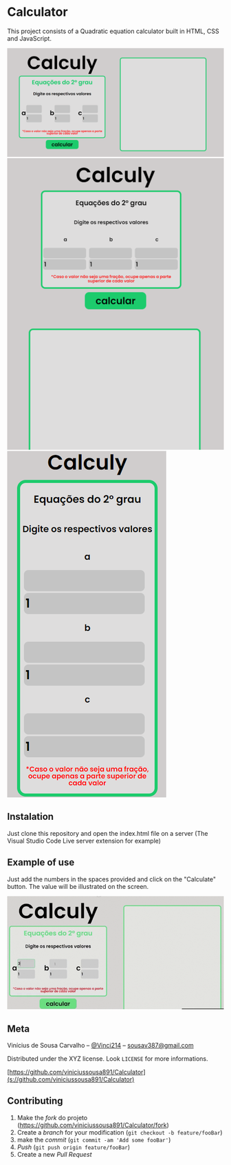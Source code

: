# Calculator


This project consists of a Quadratic equation calculator built in HTML, CSS and JavaScript.

![](Notebook.png)
![](tablet.png)
![](smartphone.png)

## Instalation

Just clone this repository and open the index.html file on a server (The Visual Studio Code Live server extension for example)

## Example of use

Just add the numbers in the spaces provided and click on the "Calculate" button. The value will be illustrated on the screen.

![](gif.gif)

## Meta

Vinícius de Sousa Carvalho – [@Vinci214](https://twitter.com/Vinci214) – sousav387@gmail.com

Distributed under the XYZ license. Look `LICENSE` for more informations.

[https://github.com/viniciussousa891/Calculator](s://github.com/viniciussousa891/Calculator)

## Contributing

1. Make the _fork_ do projeto (<https://github.com/viniciussousa891/Calculator/fork>)
2. Create a _branch_ for your modification  (`git checkout -b feature/fooBar`)
3. make the _commit_ (`git commit -am 'Add some fooBar'`)
4. _Push_ (`git push origin feature/fooBar`)
5. Create a new _Pull Request_

